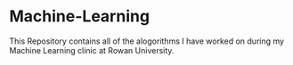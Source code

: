 # Machine-Learning
This Repository contains all of the alogorithms I have worked on during my Machine Learning clinic at Rowan University.
